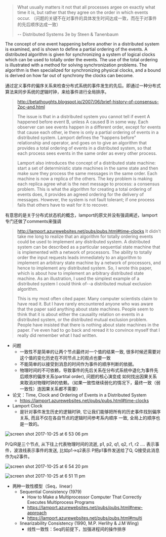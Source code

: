> What usually matters it not that all processes argee on exactly what time it is, but rather that they agree
> on the order in which events occur.
> （问题的关键不在对事件的具体发生时间达成一致，而在于对事件的先后顺序达成一致）
>
> -- Distributed Systems 3e by Steen & Tanenbaum

The concept of one event happening before another in a distributed system is examined, and is shown to define
a partial ordering of the events. A distributed algorithm is given for synchronizing a system of logical clocks
which can be used to totally order the events. The use of the total ordering is illustrated with a method for
solving synchronization problems. The algorithm is then specialized for synchronizing physical clocks, and a
bound is derived on how far out of synchrony the clocks can become.

通过定义事件的偏序关系来检查分布式系统的事件发生的先后。即通过一种分布式算法来同步系统的逻辑时钟，来给事件进行全局排序。

> http://betathoughts.blogspot.jp/2007/06/brief-history-of-consensus-2pc-and.html
>
> The issue is that in a distributed system you cannot tell if event A happened before event B, unless A caused B
> in some way. Each observer can see events happen in a different order, except for events that cause each other,
> ie there is only a partial ordering of events in a distributed system. Lamport defines the "happens before"
> relationship and operator, and goes on to give an algorithm that provides a total ordering of events in a
> distributed system, so that each process sees events in the same order as every other process.
>
> Lamport also introduces the concept of a distributed state machine: start a set of deterministic state machines
> in the same state and then make sure they process the same messages in the same order. Each machine is now a
> replica of the others. The key problem is making each replica agree what is the next message to process: a
> consensus problem. This is what the algorithm for creating a total ordering of events does, it provides an agreed
> ordering for the delivery of messages. However, the system is not fault tolerant; if one process fails that others
> have to wait for it to recover.

有意思的是关于分布式状态机的概念，lamport的原文并没有强调阐述，lamport专门还做了comments来强调

> http://lamport.azurewebsites.net/pubs/pubs.html#time-clocks
> It didn't take me long to realize that an algorithm for totally ordering events could be used to implement any
> distributed system.  A distributed system can be described as a particular sequential state machine that is
> implemented with a network of processors.  The ability to totally order the input requests leads immediately
> to an algorithm to implement an arbitrary state machine by a network of processors, and hence to implement any
> distributed system.  So, I wrote this paper, which is about how to implement an arbitrary distributed state machine.
> As an illustration, I used the simplest example of a distributed system I could think of--a distributed mutual
> exclusion algorithm.
>
> This is my most often cited paper.  Many computer scientists claim to have read it.  But I have rarely encountered
> anyone who was aware that the paper said anything about state machines.  People seem to think that it is about
> either the causality relation on events in a distributed system, or the distributed mutual exclusion problem.
> People have insisted that there is nothing about state machines in the paper.  I've even had to go back and reread
> it to convince myself that I really did remember what I had written.


* 问题
  - 一致性不是简单的让两个节点最终对一个值的结果一致, 很多时候还需要对这个值的变化历史在不同节点上的观点也要一致
  - 不能简单的以接受到消息的时间作为事件的顺序判断的依据。
  - 物理时间的不可依赖，导致事件的先后关系在分布式系统中退化为事件先后顺序的偏序关系(partital order), 问题的核心演变成
    如何找出因果关系来取消对物理时钟的依赖。（如果一致性继续弱化的情况下，最终一致（弱一致性）连因果关系都不需要）
* 论文：Time, Clock and Ordering of Events in a Distributed System
   * https://lamport.azurewebsites.net/pubs/pubs.html#time-clocks
* Lamport Clock
  - 是针对事件发生历史的逻辑时钟, 它让我们能够把所有的历史事件找到偏序关系, 而且不仅在各自节点的逻辑时间参考系内顺序
    一致, 全局上的顺序也是一致的。

![screen shot 2017-10-25 at 6 53 06 pm](https://user-images.githubusercontent.com/1134993/31995139-d625ea56-b948-11e7-9b81-468651250f7f.png)

P/Q/R是三个节点, 从下往上代表物理时间的流逝, p1, p2, q1, q2, r1, r2 …. 表示事件，波浪线表示事件的发送, 比如p1->q2表示
P把p1事件发送给了Q, Q接受此消息作为q2事件。

![screen shot 2017-10-25 at 6 54 20 pm](https://user-images.githubusercontent.com/1134993/31995186-01abe57c-b949-11e7-91c5-f3e3d159e965.png)

![screen shot 2017-10-25 at 6 51 11 pm](https://user-images.githubusercontent.com/1134993/31995072-998fbe28-b948-11e7-8d43-510a3e766b9a.png)

* 两种一致性模型（Seq，linear）
   - Sequential Consistency (1979)
     * How to Make a Multiprocessor Computer That Correctly Executes Multiprocess Programs
     * https://lamport.azurewebsites.net/pubs/pubs.html#new-approach
     * https://lamport.azurewebsites.net/pubs/pubs.html#multi
   - linearizability Consistency (1990, M.P. Herlihy & J.M Wing)
     * 线性一致性：Seq的前提下，加强进程间的操作排序
